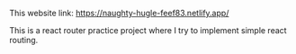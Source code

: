 This website link: https://naughty-hugle-feef83.netlify.app/

This is a react router practice project where I try to implement simple react routing.
